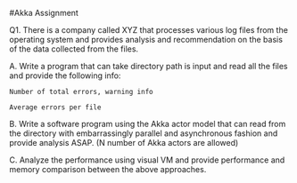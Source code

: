 #Akka Assignment

Q1. There is a company called XYZ that processes various log files from the operating system and provides analysis and recommendation on the basis of the data collected from the files. 

A. Write a program that can take directory path is input and read all the files and provide the following info:

    Number of total errors, warning info

    Average errors per file


B. Write a software program using the Akka actor model that can read from the directory with embarrassingly parallel and asynchronous fashion and provide analysis ASAP. (N number of Akka actors are allowed)

C. Analyze the performance using visual VM and provide performance and memory comparison between the above approaches. 
